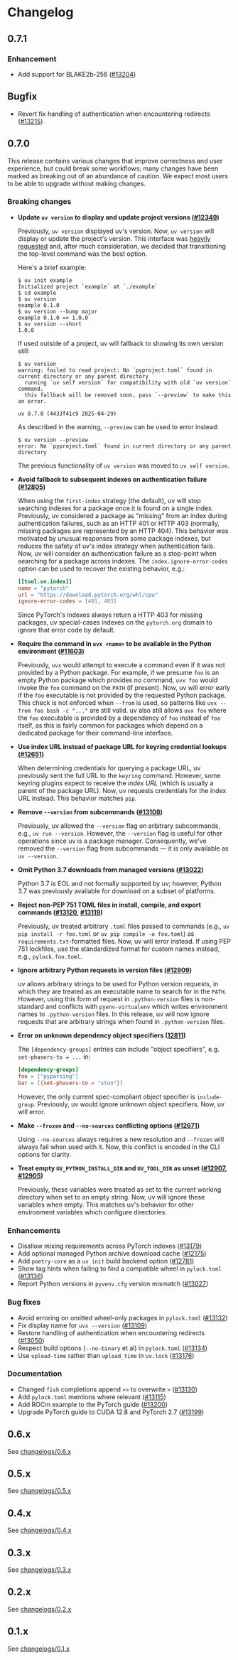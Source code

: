# Changelog

<!-- prettier-ignore-start -->


## 0.7.1

### Enhancement

- Add support for BLAKE2b-256 ([#13204](https://github.com/astral-sh/uv/pull/13204))

## Bugfix

- Revert fix handling of authentication when encountering redirects ([#13215](https://github.com/astral-sh/uv/pull/13215))

## 0.7.0

This release contains various changes that improve correctness and user experience, but could break some workflows; many changes have been marked as breaking out of an abundance of caution. We expect most users to be able to upgrade without making changes.

### Breaking changes

- **Update `uv version` to display and update project versions ([#12349](https://github.com/astral-sh/uv/pull/12349))**

  Previously, `uv version` displayed uv's version. Now, `uv version` will display or update the project's version. This interface was [heavily requested](https://github.com/astral-sh/uv/issues/6298) and, after much consideration, we decided that transitioning the top-level command was the best option.

  Here's a brief example:

  ```console
  $ uv init example
  Initialized project `example` at `./example`
  $ cd example
  $ uv version
  example 0.1.0
  $ uv version --bump major
  example 0.1.0 => 1.0.0
  $ uv version --short
  1.0.0
  ```

  If used outside of a project, uv will fallback to showing its own version still:

  ```console
  $ uv version
  warning: failed to read project: No `pyproject.toml` found in current directory or any parent directory
    running `uv self version` for compatibility with old `uv version` command.
    this fallback will be removed soon, pass `--preview` to make this an error.

  uv 0.7.0 (4433f41c9 2025-04-29)
  ```

  As described in the warning, `--preview` can be used to error instead:

  ```console
  $ uv version --preview
  error: No `pyproject.toml` found in current directory or any parent directory
  ```

  The previous functionality of `uv version` was moved to `uv self version`.

- **Avoid fallback to subsequent indexes on authentication failure ([#12805](https://github.com/astral-sh/uv/pull/12805))**

  When using the `first-index` strategy (the default), uv will stop searching indexes for a package once it is found on a single index. Previously, uv considered a package as "missing" from an index during authentication failures, such as an HTTP 401 or HTTP 403 (normally, missing packages are represented by an HTTP 404). This behavior was motivated by unusual responses from some package indexes, but reduces the safety of uv's index strategy when authentication fails. Now, uv will consider an authentication failure as a stop-point when searching for a package across indexes. The `index.ignore-error-codes` option can be used to recover the existing behavior, e.g.:

  ```toml
  [[tool.uv.index]]
  name = "pytorch"
  url = "https://download.pytorch.org/whl/cpu"
  ignore-error-codes = [401, 403]
  ```

  Since PyTorch's indexes always return a HTTP 403 for missing packages, uv special-cases indexes on the `pytorch.org` domain to ignore that error code by default.

- **Require the command in `uvx <name>` to be available in the Python environment ([#11603](https://github.com/astral-sh/uv/pull/11603))**

  Previously, `uvx` would attempt to execute a command even if it was not provided by a Python package. For example, if we presume `foo` is an empty Python package which provides no command, `uvx foo` would invoke the `foo` command on the `PATH` (if present). Now, uv will error early if the `foo` executable is not provided by the requested Python package. This check is not enforced when `--from` is used, so patterns like `uvx --from foo bash -c "..."` are still valid. uv also still allows `uvx foo` where the `foo` executable is provided by a dependency of `foo` instead of `foo` itself, as this is fairly common for packages which depend on a dedicated package for their command-line interface.

- **Use index URL instead of package URL for keyring credential lookups ([#12651](https://github.com/astral-sh/uv/pull/12651))**

  When determining credentials for querying a package URL, uv previously sent the full URL to the `keyring` command. However, some keyring plugins expect to receive the _index URL_ (which is usually a parent of the package URL). Now, uv requests credentials for the index URL instead. This behavior matches `pip`.

- **Remove `--version` from subcommands ([#13108](https://github.com/astral-sh/uv/pull/13108))**

  Previously, uv allowed the `--version` flag on arbitrary subcommands, e.g., `uv run --version`. However, the `--version` flag is useful for other operations since uv is a package manager. Consequently, we've removed the `--version` flag from subcommands — it is only available as `uv --version`.

- **Omit Python 3.7 downloads from managed versions ([#13022](https://github.com/astral-sh/uv/pull/13022))**

  Python 3.7 is EOL and not formally supported by uv; however, Python 3.7 was previously available for download on a subset of platforms.

- **Reject non-PEP 751 TOML files in install, compile, and export commands ([#13120](https://github.com/astral-sh/uv/pull/13120), [#13119](https://github.com/astral-sh/uv/pull/13119))**

  Previously, uv treated arbitrary `.toml` files passed to commands (e.g., `uv pip install -r foo.toml` or `uv pip compile -o foo.toml`) as `requirements.txt`-formatted files. Now, uv will error instead. If using PEP 751 lockfiles, use the standardized format for custom names instead, e.g., `pylock.foo.toml`.

- **Ignore arbitrary Python requests in version files ([#12909](https://github.com/astral-sh/uv/pull/12909))**

  uv allows arbitrary strings to be used for Python version requests, in which they are treated as an executable name to search for in the `PATH`. However, using this form of request in `.python-version` files is non-standard and conflicts with `pyenv-virtualenv` which writes environment names to `.python-version` files. In this release, uv will now ignore requests that are arbitrary strings when found in `.python-version` files.

- **Error on unknown dependency object specifiers ([12811](https://github.com/astral-sh/uv/pull/12811))**

  The `[dependency-groups]` entries can include "object specifiers", e.g. `set-phasers-to = ...` in:

  ```toml
  [dependency-groups]
  foo = ["pyparsing"]
  bar = [{set-phasers-to = "stun"}]
  ```

  However, the only current spec-compliant object specifier is `include-group`. Previously, uv would ignore unknown object specifiers. Now, uv will error.

- **Make `--frozen` and `--no-sources` conflicting options ([#12671](https://github.com/astral-sh/uv/pull/12671))**

  Using `--no-sources` always requires a new resolution and `--frozen` will always fail when used with it. Now, this conflict is encoded in the CLI options for clarity.

- **Treat empty `UV_PYTHON_INSTALL_DIR` and `UV_TOOL_DIR` as unset ([#12907](https://github.com/astral-sh/uv/pull/12907), [#12905](https://github.com/astral-sh/uv/pull/12905))**

  Previously, these variables were treated as set to the current working directory when set to an empty string. Now, uv will ignore these variables when empty. This matches uv's behavior for other environment variables which configure directories.

### Enhancements

- Disallow mixing requirements across PyTorch indexes ([#13179](https://github.com/astral-sh/uv/pull/13179))
- Add optional managed Python archive download cache ([#12175](https://github.com/astral-sh/uv/pull/12175))
- Add `poetry-core` as a `uv init` build backend option ([#12781](https://github.com/astral-sh/uv/pull/12781))
- Show tag hints when failing to find a compatible wheel in `pylock.toml` ([#13136](https://github.com/astral-sh/uv/pull/13136))
- Report Python versions in `pyvenv.cfg` version mismatch ([#13027](https://github.com/astral-sh/uv/pull/13027))

### Bug fixes

- Avoid erroring on omitted wheel-only packages in `pylock.toml` ([#13132](https://github.com/astral-sh/uv/pull/13132))
- Fix display name for `uvx --version` ([#13109](https://github.com/astral-sh/uv/pull/13109))
- Restore handling of authentication when encountering redirects ([#13050](https://github.com/astral-sh/uv/pull/13050))
- Respect build options (`--no-binary` et al) in `pylock.toml` ([#13134](https://github.com/astral-sh/uv/pull/13134))
- Use `upload-time` rather than `upload_time` in `uv.lock` ([#13176](https://github.com/astral-sh/uv/pull/13176))

### Documentation

- Changed `fish` completions append `>>` to overwrite `>` ([#13130](https://github.com/astral-sh/uv/pull/13130))
- Add `pylock.toml` mentions where relevant ([#13115](https://github.com/astral-sh/uv/pull/13115))
- Add ROCm example to the PyTorch guide ([#13200](https://github.com/astral-sh/uv/pull13200))
- Upgrade PyTorch guide to CUDA 12.8 and PyTorch 2.7 ([#13199](https://github.com/astral-sh/uv/pull13199))


## 0.6.x

See [changelogs/0.6.x](./changelogs/0.6.x.md)

## 0.5.x

See [changelogs/0.5.x](./changelogs/0.5.x.md)

## 0.4.x

See [changelogs/0.4.x](./changelogs/0.4.x.md)

## 0.3.x

See [changelogs/0.3.x](./changelogs/0.3.x.md)

## 0.2.x

See [changelogs/0.2.x](./changelogs/0.2.x.md)

## 0.1.x

See [changelogs/0.1.x](./changelogs/0.1.x.md)

<!-- prettier-ignore-end -->


